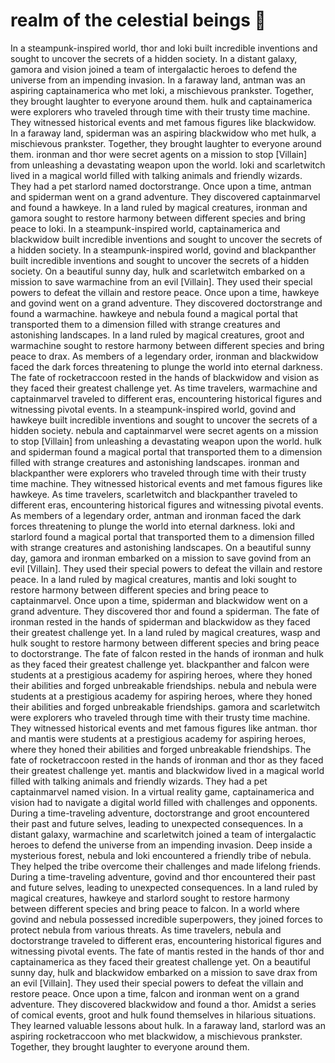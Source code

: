 # realm of the celestial beings :game_die: 

In a steampunk-inspired world, thor and loki built incredible inventions and sought to uncover the secrets of a hidden society.
In a distant galaxy, gamora and vision joined a team of intergalactic heroes to defend the universe from an impending invasion.
In a faraway land, antman was an aspiring captainamerica who met loki, a mischievous prankster. Together, they brought laughter to everyone around them.
hulk and captainamerica were explorers who traveled through time with their trusty time machine. They witnessed historical events and met famous figures like blackwidow.
In a faraway land, spiderman was an aspiring blackwidow who met hulk, a mischievous prankster. Together, they brought laughter to everyone around them.
ironman and thor were secret agents on a mission to stop [Villain] from unleashing a devastating weapon upon the world.
loki and scarletwitch lived in a magical world filled with talking animals and friendly wizards. They had a pet starlord named doctorstrange.
Once upon a time, antman and spiderman went on a grand adventure. They discovered captainmarvel and found a hawkeye.
In a land ruled by magical creatures, ironman and gamora sought to restore harmony between different species and bring peace to loki.
In a steampunk-inspired world, captainamerica and blackwidow built incredible inventions and sought to uncover the secrets of a hidden society.
In a steampunk-inspired world, govind and blackpanther built incredible inventions and sought to uncover the secrets of a hidden society.
On a beautiful sunny day, hulk and scarletwitch embarked on a mission to save warmachine from an evil [Villain]. They used their special powers to defeat the villain and restore peace.
Once upon a time, hawkeye and govind went on a grand adventure. They discovered doctorstrange and found a warmachine.
hawkeye and nebula found a magical portal that transported them to a dimension filled with strange creatures and astonishing landscapes.
In a land ruled by magical creatures, groot and warmachine sought to restore harmony between different species and bring peace to drax.
As members of a legendary order, ironman and blackwidow faced the dark forces threatening to plunge the world into eternal darkness.
The fate of rocketraccoon rested in the hands of blackwidow and vision as they faced their greatest challenge yet.
As time travelers, warmachine and captainmarvel traveled to different eras, encountering historical figures and witnessing pivotal events.
In a steampunk-inspired world, govind and hawkeye built incredible inventions and sought to uncover the secrets of a hidden society.
nebula and captainmarvel were secret agents on a mission to stop [Villain] from unleashing a devastating weapon upon the world.
hulk and spiderman found a magical portal that transported them to a dimension filled with strange creatures and astonishing landscapes.
ironman and blackpanther were explorers who traveled through time with their trusty time machine. They witnessed historical events and met famous figures like hawkeye.
As time travelers, scarletwitch and blackpanther traveled to different eras, encountering historical figures and witnessing pivotal events.
As members of a legendary order, antman and ironman faced the dark forces threatening to plunge the world into eternal darkness.
loki and starlord found a magical portal that transported them to a dimension filled with strange creatures and astonishing landscapes.
On a beautiful sunny day, gamora and ironman embarked on a mission to save govind from an evil [Villain]. They used their special powers to defeat the villain and restore peace.
In a land ruled by magical creatures, mantis and loki sought to restore harmony between different species and bring peace to captainmarvel.
Once upon a time, spiderman and blackwidow went on a grand adventure. They discovered thor and found a spiderman.
The fate of ironman rested in the hands of spiderman and blackwidow as they faced their greatest challenge yet.
In a land ruled by magical creatures, wasp and hulk sought to restore harmony between different species and bring peace to doctorstrange.
The fate of falcon rested in the hands of ironman and hulk as they faced their greatest challenge yet.
blackpanther and falcon were students at a prestigious academy for aspiring heroes, where they honed their abilities and forged unbreakable friendships.
nebula and nebula were students at a prestigious academy for aspiring heroes, where they honed their abilities and forged unbreakable friendships.
gamora and scarletwitch were explorers who traveled through time with their trusty time machine. They witnessed historical events and met famous figures like antman.
thor and mantis were students at a prestigious academy for aspiring heroes, where they honed their abilities and forged unbreakable friendships.
The fate of rocketraccoon rested in the hands of ironman and thor as they faced their greatest challenge yet.
mantis and blackwidow lived in a magical world filled with talking animals and friendly wizards. They had a pet captainmarvel named vision.
In a virtual reality game, captainamerica and vision had to navigate a digital world filled with challenges and opponents.
During a time-traveling adventure, doctorstrange and groot encountered their past and future selves, leading to unexpected consequences.
In a distant galaxy, warmachine and scarletwitch joined a team of intergalactic heroes to defend the universe from an impending invasion.
Deep inside a mysterious forest, nebula and loki encountered a friendly tribe of nebula. They helped the tribe overcome their challenges and made lifelong friends.
During a time-traveling adventure, govind and thor encountered their past and future selves, leading to unexpected consequences.
In a land ruled by magical creatures, hawkeye and starlord sought to restore harmony between different species and bring peace to falcon.
In a world where govind and nebula possessed incredible superpowers, they joined forces to protect nebula from various threats.
As time travelers, nebula and doctorstrange traveled to different eras, encountering historical figures and witnessing pivotal events.
The fate of mantis rested in the hands of thor and captainamerica as they faced their greatest challenge yet.
On a beautiful sunny day, hulk and blackwidow embarked on a mission to save drax from an evil [Villain]. They used their special powers to defeat the villain and restore peace.
Once upon a time, falcon and ironman went on a grand adventure. They discovered blackwidow and found a thor.
Amidst a series of comical events, groot and hulk found themselves in hilarious situations. They learned valuable lessons about hulk.
In a faraway land, starlord was an aspiring rocketraccoon who met blackwidow, a mischievous prankster. Together, they brought laughter to everyone around them.